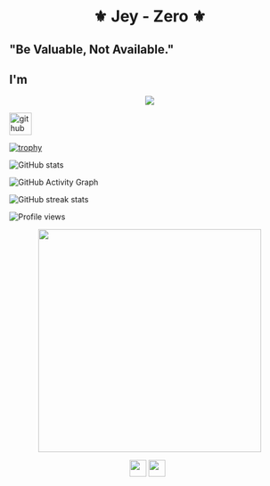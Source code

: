 <h1 align="center"><b>⚜ Jey - Zero ⚜</b></h1>
<p><h2><b>"Be Valuable, Not Available."</h2></b></p>

## I'm 
<p align="center">
  <a href="https://github.com/J3y-Z3r0"><img src="https://readme-typing-svg.herokuapp.com/?size=30&center=true&width=700&lines=Cybersecurity+Student;UX+%2F+UI+Designer;Student+at+Defence+Services+College;Proud+to+be+a+Sri+Lankan+;Economic+researcher+++++%7C+++++Investor;Always+learning+new+things"></a>
</p>


[<img src='https://cdn.jsdelivr.net/npm/simple-icons@3.0.1/icons/github.svg' alt='github' height='40'>](https://github.com/J3y-Z3r0)  

[![trophy](https://github-profile-trophy.vercel.app/?username=J3y-Z3r0)](https://github.com/ryo-ma/github-profile-trophy)

![GitHub stats](https://github-readme-stats.vercel.app/api?username=J3y-Z3r0&show_icons=true&count_private=true)  

![GitHub Activity Graph](https://activity-graph.herokuapp.com/graph?username=J3y-Z3r0)  

![GitHub streak stats](https://github-readme-streak-stats.herokuapp.com/?user=J3y-Z3r0)  

![Profile views](https://gpvc.arturio.dev/J3y-Z3r0)  






 
<p align="center"><img src="https://telegra.ph/file/e7313415bc81cca0fc6c5.jpg" width="400"></p>
<p align="center">
<a href="https://www.linkedin.com/in/j-d-ashinsa-85445b21a/"><img height="30" src="https://github.com/WaylonWalker/WaylonWalker/blob/main/icon/linkedin.png?raw=true"></a>
<a href="https://twitter.com/jdashinsa"><img height="30" src="https://github.com/WaylonWalker/WaylonWalker/blob/main/icon/twitter.png?raw=true"></a>&nbsp;&nbsp;
  
</p>

